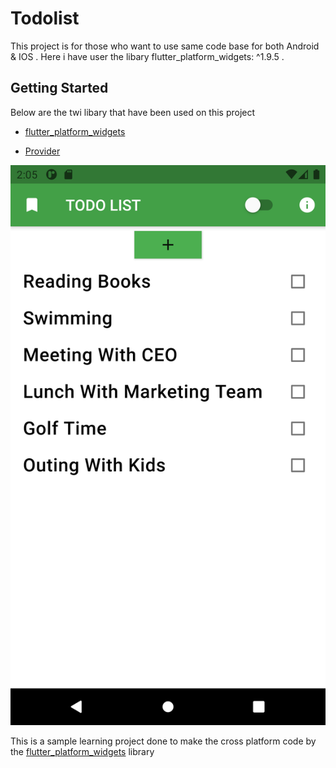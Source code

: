 # Todolist

This project is for those who want to use same code base for both Android & IOS . Here i have user the libary   flutter_platform_widgets: ^1.9.5 . 

## Getting Started

  Below are the twi libary that have been used on this project

- [flutter_platform_widgets](https://pub.dev/packages/flutter_platform_widgets)

- [Provider](https://pub.dev/packages/provider)


![Todo List](https://github.com/mfrony2003/TodoList_Flutter/blob/main/images/TaskAdded_Loght.png )


This is a sample learning  project done to make the cross platform code by the [flutter_platform_widgets](https://pub.dev/packages/flutter_platform_widgets) library